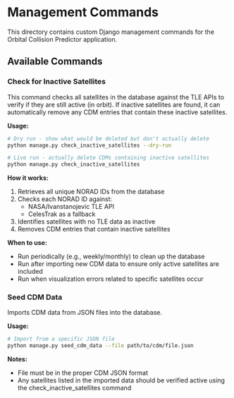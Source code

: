 # Management Commands

This directory contains custom Django management commands for the Orbital Collision Predictor application.

## Available Commands

### Check for Inactive Satellites

This command checks all satellites in the database against the TLE APIs to verify if they are still active (in orbit).
If inactive satellites are found, it can automatically remove any CDM entries that contain these inactive satellites.

**Usage:**

```bash
# Dry run - show what would be deleted but don't actually delete
python manage.py check_inactive_satellites --dry-run

# Live run - actually delete CDMs containing inactive satellites
python manage.py check_inactive_satellites
```

**How it works:**
1. Retrieves all unique NORAD IDs from the database
2. Checks each NORAD ID against:
   - NASA/Ivanstanojevic TLE API
   - CelesTrak as a fallback
3. Identifies satellites with no TLE data as inactive
4. Removes CDM entries that contain inactive satellites

**When to use:**
- Run periodically (e.g., weekly/monthly) to clean up the database
- Run after importing new CDM data to ensure only active satellites are included
- Run when visualization errors related to specific satellites occur

### Seed CDM Data

Imports CDM data from JSON files into the database.

**Usage:**

```bash
# Import from a specific JSON file
python manage.py seed_cdm_data --file path/to/cdm/file.json
```

**Notes:**
- File must be in the proper CDM JSON format
- Any satellites listed in the imported data should be verified active using the check_inactive_satellites command
